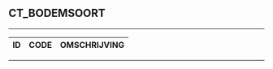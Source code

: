 ## CT_BODEMSOORT

***

|ID                              	|CODE          	|OMSCHRIJVING|
|------                          	|----          	|-----    |


***
